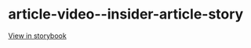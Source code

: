# article-video--insider-article-story

[View in storybook](https://raw.githack.com/Independent-Digital-News-and-Media-Ltd/standard-pwamp-sb/PR-950-sb/index.html?path=/story/article-video--insider-article-story)